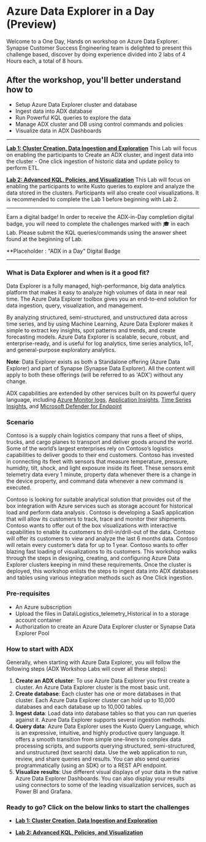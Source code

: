# Azure Data Explorer in a Day (Preview)

Welcome to a One Day, Hands on workshop on Azure Data Explorer. Synapse Customer Success Engineering team is delighted to present this challenge based, discover by doing experience divided into 2 labs of 4 Hours each, a total of 8 hours.


## After the workshop, you'll better understand how to
- Setup Azure Data Explorer cluster and database
- Ingest data into ADX database
- Run Powerful KQL queries to explore the data
- Manage ADX cluster and DB using control commands and policies
- Visualize data in ADX Dashboards

---

 [**Lab 1: Cluster Creation, Data Ingestion and Exploration**](https://github.com/Azure/ADX-in-a-Day-Lab1)
This Lab will focus on enabling the participants to Create an ADX cluster, and ingest data into the cluster - One click ingestion of historic data and update policy to perform ETL.

 [**Lab 2: Advanced KQL, Policies, and Visualization**](https://github.com/Azure/ADX-in-a-Day-Lab2)
This Lab will focus on enabling the participants to write Kusto queries to explore and analyze the data stored in the clusters. Participants will also create cool visualizations. It is recommended to complete the Lab 1 before beginning with Lab 2.

---
Earn a digital badge! In order to receive the ADX-in-Day completion digital badge, you will need to complete the challenges marked with 🎓 in each Lab. Please submit the KQL queries/commands using the answer sheet found at the beginning of Lab. </br>

**Placeholder : "ADX in a Day" Digital Badge

---

### What is Data Explorer and when is it a good fit?

Data Explorer is a fully managed, high-performance, big data analytics platform that makes it easy to analyze high volumes of data in near real time. The Azure Data Explorer toolbox gives you an end-to-end solution for data ingestion, query, visualization, and management.

By analyzing structured, semi-structured, and unstructured data across time series, and by using Machine Learning, Azure Data Explorer makes it simple to extract key insights, spot patterns and trends, and create forecasting models. Azure Data Explorer is scalable, secure, robust, and enterprise-ready, and is useful for log analytics, time series analytics, IoT, and general-purpose exploratory analytics.

**Note**: Data Explorer exists as both a Standalone offering (Azure Data Explorer) and part of Synapse (Synapse Data Explorer). All the content will apply to both these offerings (will be referred to as 'ADX') without any change.

ADX capabilities are extended by other services built on its powerful query language, including [Azure Monitor logs](https://docs.microsoft.com/en-us/azure/log-analytics/), [Application Insights](https://docs.microsoft.com/en-us/azure/application-insights/), [Time Series Insights](https://docs.microsoft.com/en-us/azure/time-series-insights/), and [Microsoft Defender for Endpoint](https://docs.microsoft.com/en-us/microsoft-365/security/defender-endpoint/microsoft-defender-endpoint)

### Scenario 

Contoso is a supply chain logistics company that runs a fleet of ships, trucks, and cargo planes to transport and deliver goods around the world. Some of the world’s largest enterprises rely on Contoso’s logistics capabilities to deliver goods to their end customers. Contoso has invested in connecting its fleet with sensors that measure temperature, pressure, humidity, tilt, shock, and light exposure inside its fleet. These sensors emit telemetry data every 1 minute, property data whenever there is a change in the device property, and command data whenever a new command is executed. 

Contoso is looking for suitable analytical solution that provides out of the box integration with Azure services such as storage account for historical load and perform data analysis . Contoso is developing a SaaS application that will allow its customers to track, trace and monitor their shipments. Contoso wants to offer out of the box visualizations with interactive capabilities to enable its customers to drill-in/drill-out of the data. Contoso will offer its customers to view and analyze the last 6 months data. Contoso will retain every customer’s data for up to 1 year. Contoso wants to offer blazing fast loading of visualizations to its customers.
This workshop walks through the steps in designing, creating, and configuring Azure Data Explorer clusters keeping in mind these requirements. Once the cluster is deployed, this workshop enlists the steps to ingest data into ADX databases and tables using various integration methods such as One Click ingestion.

### Pre-requisites
- An Azure subscription
- Upload the files in Data\Logistics_telemetry_Historical in to a storage account container
- Authorization to create an Azure Data Explorer cluster or Synapse Data Explorer Pool

### How to start with ADX
Generally, when starting with Azure Data Explorer, you will follow the following steps (ADX Workshop Labs will cover all these steps):
1. **Create an ADX cluster**: To use Azure Data Explorer you first create a cluster. An Azure Data Explorer cluster is the most basic unit.
2. **Create database**: Each cluster has one or more databases in that cluster. Each Azure Data Explorer cluster can hold up to 10,000 databases and each database up to 10,000 tables. 
3. **Ingest data**: Load data into database tables so that you can run queries against it. Azure Data Explorer supports several ingestion methods.
4. **Query data**: Azure Data Explorer uses the Kusto Query Language, which is an expressive, intuitive, and highly productive query language. It offers a smooth transition from simple one-liners to complex data processing scripts, and supports querying structured, semi-structured, and unstructured (text search) data. Use the web application to run, review, and share queries and results. You can also send queries programmatically (using an SDK) or to a REST API endpoint. 
5. **Visualize results**: Use different visual displays of your data in the native Azure Data Explorer Dashboards. You can also display your results using connectors to some of the leading visualization services, such as Power BI and Grafana. 

### Ready to go? Click on the below links to start the challenges
- [**Lab 1: Cluster Creation, Data Ingestion and Exploration**](https://github.com/Azure/ADX-in-a-Day-Lab1)

- [**Lab 2: Advanced KQL, Policies, and Visualization**](https://github.com/Azure/ADX-in-a-Day-Lab2)

